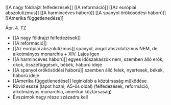 [[A nagy földrajzi felfedezések]]
[[A reformáció]]
[[Az európiai abszolutizmus]]
[[A harmincéves  háború]]
[[A spanyol örökösödési háború]]
[[Amerika függetlenedése]]

Ápr. 4. TZ
- [[A nagy földrajzi felfedezések]]
- [[A reformáció]]
- [[Az európiai abszolutizmus]] spanyol, angol abszolutizmus NEM, de alkotmányos monarchia + XIV. Lajos igen
- [[A harmincéves  háború]] egyes időszakaszok nem, szemben álló erők, okok, összefüggések, békék, háború ideje
- [[A spanyol örökösödési háború]] szemben álló felek, nyertesek, békék, háború ideje
- [[Amerika függetlenedése]] leginkább a köztársaság működése
- Rövid esszé (lapot hozni, A5-ös oldal) (felfedezések, reformáció, alkotmányos monarchia, amerikai köztársaság)
- Évszámok nagy része századra kell